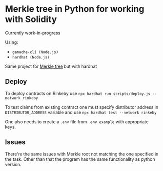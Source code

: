 # Merkle tree in Python for working with Solidity

Currently work-in-progress

Using:
- `ganache-cli (Node.js)`
- `hardhat (Node.js)`

Same project for [Merkle tree](https://github.com/sikvelsigma/Merkle_Tree_Trans) but with hardhat

## Deploy
To deploy contracts on Rinkeby use `npx hardhat run scripts/deploy.js --network rinkeby`

To test claims from existing contract one must specify distributor address in `DISTRIBUTOR_ADDRESS` variable and use `npx hardhat test --network rinkeby`

One also needs to create a `.env` file from `.env.example` with appropriate keys.
## Issues
There're the same issues with Merkle root not matching the one specified in the task. Other than that the program has the same functionality as python version.
